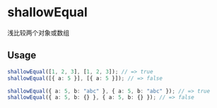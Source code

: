 # shallowEqual

浅比较两个对象或数组

## Usage

```ts
shallowEqual([1, 2, 3], [1, 2, 3]); // => true
shallowEqual([{ a: 5 }], [{ a: 5 }]); // => false

shallowEqual({ a: 5, b: "abc" }, { a: 5, b: "abc" }); // => true
shallowEqual({ a: 5, b: {} }, { a: 5, b: {} }); // => false

```
